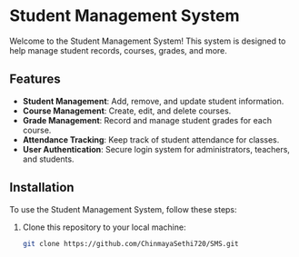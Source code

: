 # Student Management System

Welcome to the Student Management System! This system is designed to help manage student records, courses, grades, and more.

## Features

- **Student Management**: Add, remove, and update student information.
- **Course Management**: Create, edit, and delete courses.
- **Grade Management**: Record and manage student grades for each course.
- **Attendance Tracking**: Keep track of student attendance for classes.
- **User Authentication**: Secure login system for administrators, teachers, and students.

## Installation

To use the Student Management System, follow these steps:

1. Clone this repository to your local machine:
   ```bash
   git clone https://github.com/ChinmayaSethi720/SMS.git
